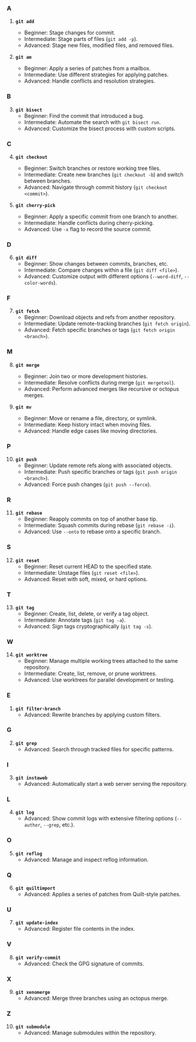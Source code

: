 ### A

1. **`git add`**
   - Beginner: Stage changes for commit.
   - Intermediate: Stage parts of files (`git add -p`).
   - Advanced: Stage new files, modified files, and removed files.

2. **`git am`**
   - Beginner: Apply a series of patches from a mailbox.
   - Intermediate: Use different strategies for applying patches.
   - Advanced: Handle conflicts and resolution strategies.

### B

3. **`git bisect`**
   - Beginner: Find the commit that introduced a bug.
   - Intermediate: Automate the search with `git bisect run`.
   - Advanced: Customize the bisect process with custom scripts.

### C

4. **`git checkout`**
   - Beginner: Switch branches or restore working tree files.
   - Intermediate: Create new branches (`git checkout -b`) and switch between branches.
   - Advanced: Navigate through commit history (`git checkout <commit>`).

5. **`git cherry-pick`**
   - Beginner: Apply a specific commit from one branch to another.
   - Intermediate: Handle conflicts during cherry-picking.
   - Advanced: Use `-x` flag to record the source commit.

### D

6. **`git diff`**
   - Beginner: Show changes between commits, branches, etc.
   - Intermediate: Compare changes within a file (`git diff <file>`).
   - Advanced: Customize output with different options (`--word-diff`, `--color-words`).

### F

7. **`git fetch`**
   - Beginner: Download objects and refs from another repository.
   - Intermediate: Update remote-tracking branches (`git fetch origin`).
   - Advanced: Fetch specific branches or tags (`git fetch origin <branch>`).

### M

8. **`git merge`**
   - Beginner: Join two or more development histories.
   - Intermediate: Resolve conflicts during merge (`git mergetool`).
   - Advanced: Perform advanced merges like recursive or octopus merges.

9. **`git mv`**
   - Beginner: Move or rename a file, directory, or symlink.
   - Intermediate: Keep history intact when moving files.
   - Advanced: Handle edge cases like moving directories.

### P

10. **`git push`**
    - Beginner: Update remote refs along with associated objects.
    - Intermediate: Push specific branches or tags (`git push origin <branch>`).
    - Advanced: Force push changes (`git push --force`).

### R

11. **`git rebase`**
    - Beginner: Reapply commits on top of another base tip.
    - Intermediate: Squash commits during rebase (`git rebase -i`).
    - Advanced: Use `--onto` to rebase onto a specific branch.

### S

12. **`git reset`**
    - Beginner: Reset current HEAD to the specified state.
    - Intermediate: Unstage files (`git reset <file>`).
    - Advanced: Reset with soft, mixed, or hard options.

### T

13. **`git tag`**
    - Beginner: Create, list, delete, or verify a tag object.
    - Intermediate: Annotate tags (`git tag -a`).
    - Advanced: Sign tags cryptographically (`git tag -s`).

### W

14. **`git worktree`**
    - Beginner: Manage multiple working trees attached to the same repository.
    - Intermediate: Create, list, remove, or prune worktrees.
    - Advanced: Use worktrees for parallel development or testing.

### E

1. **`git filter-branch`**
   - Advanced: Rewrite branches by applying custom filters.

### G

2. **`git grep`**
   - Advanced: Search through tracked files for specific patterns.

### I

3. **`git instaweb`**
   - Advanced: Automatically start a web server serving the repository.

### L

4. **`git log`**
   - Advanced: Show commit logs with extensive filtering options (`--author`, `--grep`, etc.).

### O

5. **`git reflog`**
   - Advanced: Manage and inspect reflog information.

### Q

6. **`git quiltimport`**
   - Advanced: Applies a series of patches from Quilt-style patches.

### U

7. **`git update-index`**
   - Advanced: Register file contents in the index.

### V

8. **`git verify-commit`**
   - Advanced: Check the GPG signature of commits.

### X

9. **`git xenomerge`**
   - Advanced: Merge three branches using an octopus merge.

### Z

10. **`git submodule`**
    - Advanced: Manage submodules within the repository.

